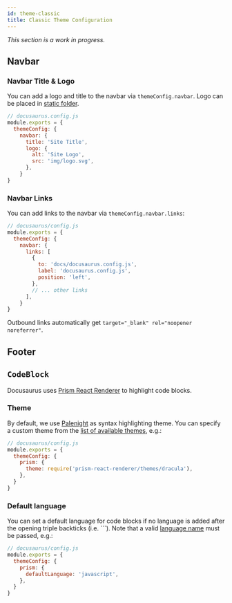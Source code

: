 ```yaml
---
id: theme-classic
title: Classic Theme Configuration
---
```


_This section is a work in progress._

## Navbar

### Navbar Title & Logo

You can add a logo and title to the navbar via `themeConfig.navbar`. Logo can be placed in [static folder](static-assets.md).

```js
// docusaurus.config.js
module.exports = {
  themeConfig: {
    navbar: {
      title: 'Site Title',
      logo: {
        alt: 'Site Logo',
        src: 'img/logo.svg',
      },
    }
}
```

### Navbar Links

You can add links to the navbar via `themeConfig.navbar.links`:

```js
// docusaurus/config.js
module.exports = {
  themeConfig: {
    navbar: {
      links: [
        {
          to: 'docs/docusaurus.config.js',
          label: 'docusaurus.config.js',
          position: 'left',
        },
        // ... other links
      ],
    }
}
```

Outbound links automatically get `target="_blank" rel="noopener noreferrer"`.

## Footer

## `CodeBlock`

Docusaurus uses [Prism React Renderer](https://github.com/FormidableLabs/prism-react-renderer) to highlight code blocks.

### Theme

By default, we use [Palenight](https://github.com/FormidableLabs/prism-react-renderer/blob/master/src/themes/palenight.js) as syntax highlighting theme. You can specify a custom theme from the [list of available themes](https://github.com/FormidableLabs/prism-react-renderer#theming), e.g.:

```js
// docusaurus/config.js
module.exports = {
  themeConfig: {
    prism: {
      theme: require('prism-react-renderer/themes/dracula'),
    },
  }
}
```

### Default language

You can set a default language for code blocks if no language is added after the opening triple backticks (i.e. ```). Note that a valid [language name](https://prismjs.com/#supported-languages) must be passed, e.g.:

```js
// docusaurus/config.js
module.exports = {
  themeConfig: {
    prism: {
      defaultLanguage: 'javascript',
    },
  }
}
```
